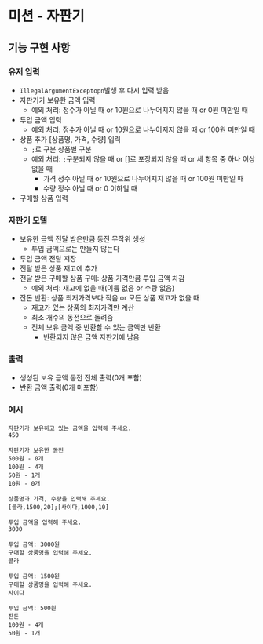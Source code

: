 # 미션 - 자판기

## 기능 구현 사항

### 유저 입력

- `IllegalArgumentExceptopn`발생 후 다시 입력 받음
- 자판기가 보유한 금액 입력
	- 예외 처리: 정수가 아닐 때 or 10원으로 나누어지지 않을 때 or 0원 미만일 때
- 투입 금액 입력
	- 예외 처리: 정수가 아닐 때 or 10원으로 나누어지지 않을 때 or 100원 미만일 때
- 상품 추가 [상품명, 가격, 수량] 입력
	- `;`로 구분 상품별 구분
	- 예외 처리: `;`구분되지 않을 때 or []로 포장되지 않을 때 or 세 항목 중 하나 이상 없을 때
		- 가격 정수 아닐 때 or 10원으로 나누어지지 않을 때 or 100원 미만일 때
		- 수량 정수 아닐 때 or 0 이하일 때
- 구매할 상품 입력

### 자판기 모델

- 보유한 금액 전달 받은만큼 동전 무작위 생성
    - 투입 금액으로는 만들지 않는다
- 투입 금액 전달 저장
- 전달 받은 상품 재고에 추가
- 전달 받은 구매할 상품 구매: 상품 가격만큼 투입 금액 차감
    - 예외 처리: 재고에 없을 때(이름 없음 or 수량 없음)
- 잔돈 반환: 상품 최저가격보다 작음 or 모든 상품 재고가 없을 때
    - 재고가 있는 상품의 최저가격만 계산
    - 최소 개수의 동전으로 돌려줌
    - 전체 보유 금액 중 반환할 수 있는 금액만 반환
        - 반환되지 않은 금액 자판기에 남음
### 출력

- 생성된 보유 금액 동전 전체 출력(0개 포함)
- 반환 금액 출력(0개 미포함)

### 예시
```
자판기가 보유하고 있는 금액을 입력해 주세요.
450

자판기가 보유한 동전
500원 - 0개
100원 - 4개
50원 - 1개
10원 - 0개

상품명과 가격, 수량을 입력해 주세요.
[콜라,1500,20];[사이다,1000,10]

투입 금액을 입력해 주세요.
3000

투입 금액: 3000원
구매할 상품명을 입력해 주세요.
콜라

투입 금액: 1500원
구매할 상품명을 입력해 주세요.
사이다

투입 금액: 500원
잔돈
100원 - 4개
50원 - 1개
```

